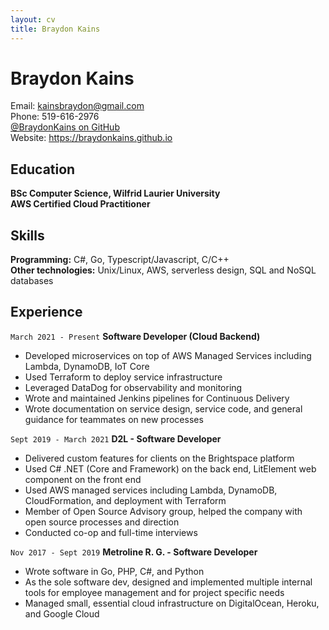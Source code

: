```yaml
---
layout: cv
title: Braydon Kains
---
```

# Braydon Kains

Email: kainsbraydon@gmail.com  
Phone: 519-616-2976  
[@BraydonKains on GitHub](https://www.github.com/BraydonKains)  
Website: https://braydonkains.github.io

Education
---------
**BSc Computer Science, Wilfrid Laurier University**  
**AWS Certified Cloud Practitioner**  

Skills
------
**Programming:** C#, Go, Typescript/Javascript, C/C++  
**Other technologies:** Unix/Linux, AWS, serverless design, SQL and NoSQL databases  

Experience
---------
`March 2021 - Present`
**Software Developer (Cloud Backend)**
- Developed microservices on top of AWS Managed Services including Lambda, DynamoDB, IoT Core
- Used Terraform to deploy service infrastructure
- Leveraged DataDog for observability and monitoring 
- Wrote and maintained Jenkins pipelines for Continuous Delivery
- Wrote documentation on service design, service code, and general guidance for teammates on new processes

`Sept 2019 - March 2021`
**D2L - Software Developer**
- Delivered custom features for clients on the Brightspace platform
- Used C# .NET (Core and Framework) on the back end, LitElement web component on the front end
- Used AWS managed services including Lambda, DynamoDB, CloudFormation, and deployment with Terraform
- Member of Open Source Advisory group, helped the company with open source processes and direction
- Conducted co-op and full-time interviews

`Nov 2017 - Sept 2019`
**Metroline R. G. - Software Developer**
- Wrote software in Go, PHP, C#, and Python
- As the sole software dev, designed and implemented multiple internal tools for employee management and for project specific needs
- Managed small, essential cloud infrastructure on DigitalOcean, Heroku, and Google Cloud